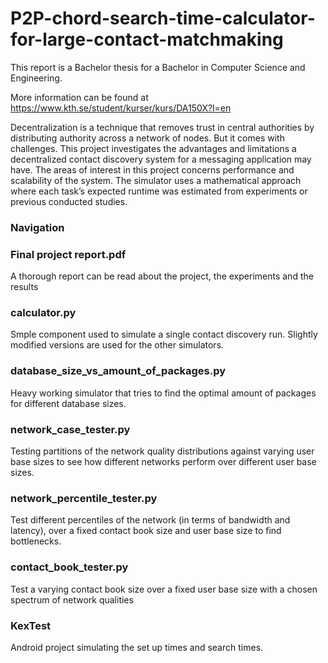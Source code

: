 # P2P-chord-search-time-calculator-for-large-contact-matchmaking
This report is a Bachelor thesis for a Bachelor in Computer Science and Engineering.

More information can be found at https://www.kth.se/student/kurser/kurs/DA150X?l=en



Decentralization is a technique that removes trust in central authorities by distributing authority across a network of nodes. But it comes with challenges. This project investigates the advantages and limitations a decentralized contact discovery system for a messaging application may have. The areas of interest in this project concerns performance and scalability of the system. The simulator uses a mathematical approach where each task’s expected runtime was estimated from experiments or previous conducted studies. 


### Navigation

### Final project report.pdf
A thorough report can be read about the project, the experiments and the results

### calculator.py
Smple component used to simulate a single contact discovery run. Slightly modified versions are used for the other simulators.

### database_size_vs_amount_of_packages.py
Heavy working simulator that tries to find the optimal amount of packages for different database sizes.

### network_case_tester.py
Testing partitions of the network quality distributions against varying user base sizes to see how different networks perform over different user base sizes.

### network_percentile_tester.py
Test different percentiles of the network (in terms of bandwidth and latency), over a fixed contact book size and user base size to find bottlenecks.

### contact_book_tester.py
Test a varying contact book size over a fixed user base size with a chosen spectrum of network qualities

### KexTest
Android project simulating the set up times and search times.
